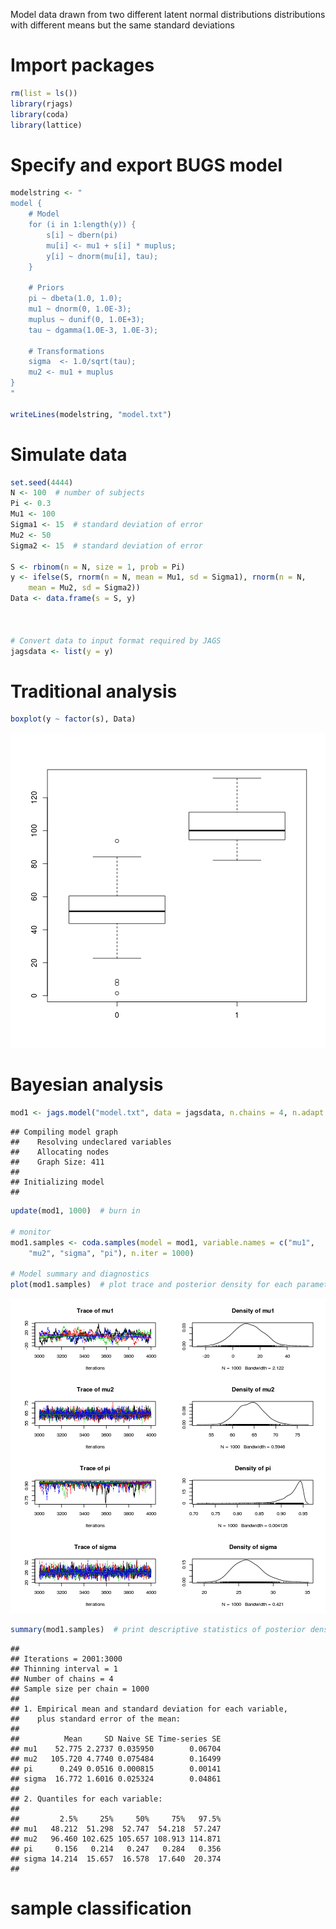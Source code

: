 
Model data drawn from two different latent normal distributions distributions
with different means but the same standard deviations

# Import packages


```r
rm(list = ls())
library(rjags)
library(coda)
library(lattice)
```





# Specify and export BUGS model


```r
modelstring <- "
model {
    # Model
    for (i in 1:length(y)) {
        s[i] ~ dbern(pi)
        mu[i] <- mu1 + s[i] * muplus;
        y[i] ~ dnorm(mu[i], tau);
    }

    # Priors
    pi ~ dbeta(1.0, 1.0);
    mu1 ~ dnorm(0, 1.0E-3);
    muplus ~ dunif(0, 1.0E+3);
    tau ~ dgamma(1.0E-3, 1.0E-3);    
    
    # Transformations
    sigma  <- 1.0/sqrt(tau);
    mu2 <- mu1 + muplus
}
"

writeLines(modelstring, "model.txt")
```




# Simulate data


```r
set.seed(4444)
N <- 100  # number of subjects
Pi <- 0.3
Mu1 <- 100
Sigma1 <- 15  # standard deviation of error
Mu2 <- 50
Sigma2 <- 15  # standard deviation of error

S <- rbinom(n = N, size = 1, prob = Pi)
y <- ifelse(S, rnorm(n = N, mean = Mu1, sd = Sigma1), rnorm(n = N, 
    mean = Mu2, sd = Sigma2))
Data <- data.frame(s = S, y)



# Convert data to input format required by JAGS
jagsdata <- list(y = y)
```





# Traditional analysis


```r
boxplot(y ~ factor(s), Data)
```

![plot of chunk traditional_analysis](figure/traditional_analysis.png) 



# Bayesian analysis


```r
mod1 <- jags.model("model.txt", data = jagsdata, n.chains = 4, n.adapt = 1000)
```



```
## Compiling model graph
##    Resolving undeclared variables
##    Allocating nodes
##    Graph Size: 411
## 
## Initializing model
## 
```



```r
update(mod1, 1000)  # burn in

# monitor
mod1.samples <- coda.samples(model = mod1, variable.names = c("mu1", 
    "mu2", "sigma", "pi"), n.iter = 1000)

# Model summary and diagnostics
plot(mod1.samples)  # plot trace and posterior density for each parameter
```

![plot of chunk bayesian_analysis](figure/bayesian_analysis.png) 

```r
summary(mod1.samples)  # print descriptive statistics of posterior densities for parameters
```



```
## 
## Iterations = 2001:3000
## Thinning interval = 1 
## Number of chains = 4 
## Sample size per chain = 1000 
## 
## 1. Empirical mean and standard deviation for each variable,
##    plus standard error of the mean:
## 
##          Mean     SD Naive SE Time-series SE
## mu1    52.775 2.2737 0.035950        0.06704
## mu2   105.720 4.7740 0.075484        0.16499
## pi      0.249 0.0516 0.000815        0.00141
## sigma  16.772 1.6016 0.025324        0.04861
## 
## 2. Quantiles for each variable:
## 
##         2.5%     25%     50%     75%   97.5%
## mu1   48.212  51.298  52.747  54.218  57.247
## mu2   96.460 102.625 105.657 108.913 114.871
## pi     0.156   0.214   0.247   0.284   0.356
## sigma 14.214  15.657  16.578  17.640  20.374
## 
```





# sample classification


